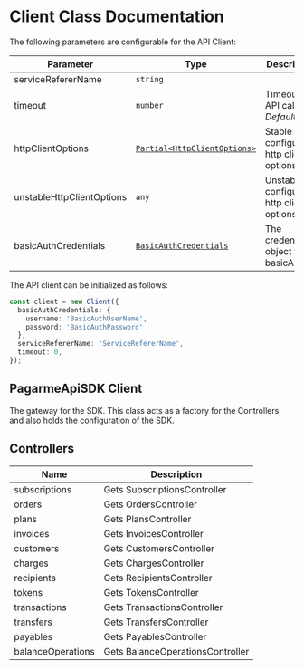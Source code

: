 
# Client Class Documentation

The following parameters are configurable for the API Client:

| Parameter | Type | Description |
|  --- | --- | --- |
| serviceRefererName | `string` |  |
| timeout | `number` | Timeout for API calls.<br>*Default*: `0` |
| httpClientOptions | [`Partial<HttpClientOptions>`](../doc/http-client-options.md) | Stable configurable http client options. |
| unstableHttpClientOptions | `any` | Unstable configurable http client options. |
| basicAuthCredentials | [`BasicAuthCredentials`](auth/basic-authentication.md) | The credential object for basicAuth |

The API client can be initialized as follows:

```ts
const client = new Client({
  basicAuthCredentials: {
    username: 'BasicAuthUserName',
    password: 'BasicAuthPassword'
  },
  serviceRefererName: 'ServiceRefererName',
  timeout: 0,
});
```

## PagarmeApiSDK Client

The gateway for the SDK. This class acts as a factory for the Controllers and also holds the configuration of the SDK.

## Controllers

| Name | Description |
|  --- | --- |
| subscriptions | Gets SubscriptionsController |
| orders | Gets OrdersController |
| plans | Gets PlansController |
| invoices | Gets InvoicesController |
| customers | Gets CustomersController |
| charges | Gets ChargesController |
| recipients | Gets RecipientsController |
| tokens | Gets TokensController |
| transactions | Gets TransactionsController |
| transfers | Gets TransfersController |
| payables | Gets PayablesController |
| balanceOperations | Gets BalanceOperationsController |

